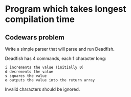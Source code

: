 # Program which takes longest compilation time
## Codewars problem

Write a simple parser that will parse and run Deadfish.

Deadfish has 4 commands, each 1 character long:

    i increments the value (initially 0)
    d decrements the value
    s squares the value
    o outputs the value into the return array

Invalid characters should be ignored.